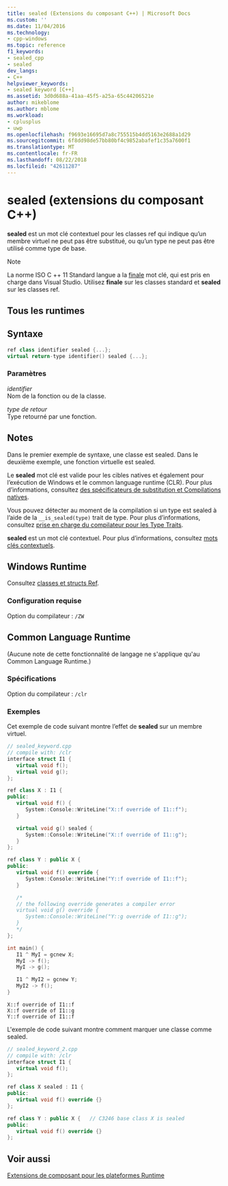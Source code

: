 ```yaml
---
title: sealed (Extensions du composant C++) | Microsoft Docs
ms.custom: ''
ms.date: 11/04/2016
ms.technology:
- cpp-windows
ms.topic: reference
f1_keywords:
- sealed_cpp
- sealed
dev_langs:
- C++
helpviewer_keywords:
- sealed keyword [C++]
ms.assetid: 3d0d688a-41aa-45f5-a25a-65c44206521e
author: mikeblome
ms.author: mblome
ms.workload:
- cplusplus
- uwp
ms.openlocfilehash: f9693e16695d7a8c755515b4dd5163e2688a1d29
ms.sourcegitcommit: 6f8dd98de57bb80bf4c9852abafef1c35a7600f1
ms.translationtype: MT
ms.contentlocale: fr-FR
ms.lasthandoff: 08/22/2018
ms.locfileid: "42611287"
---
```

# <a name="sealed--c-component-extensions"></a>sealed  (extensions du composant C++)

**sealed** est un mot clé contextuel pour les classes ref qui indique qu’un membre virtuel ne peut pas être substitué, ou qu’un type ne peut pas être utilisé comme type de base.

> [!NOTE]
> La norme ISO C ++ 11 Standard langue a la [finale](../cpp/final-specifier.md) mot clé, qui est pris en charge dans Visual Studio. Utilisez **finale** sur les classes standard et **sealed** sur les classes ref.

## <a name="all-runtimes"></a>Tous les runtimes

## <a name="syntax"></a>Syntaxe

```cpp
ref class identifier sealed {...};
virtual return-type identifier() sealed {...};
```

### <a name="parameters"></a>Paramètres

*identifier*  
Nom de la fonction ou de la classe.

*type de retour*  
Type retourné par une fonction.

## <a name="remarks"></a>Notes

Dans le premier exemple de syntaxe, une classe est sealed. Dans le deuxième exemple, une fonction virtuelle est sealed.

Le **sealed** mot clé est valide pour les cibles natives et également pour l’exécution de Windows et le common language runtime (CLR). Pour plus d’informations, consultez [des spécificateurs de substitution et Compilations natives](../dotnet/how-to-declare-override-specifiers-in-native-compilations-cpp-cli.md).

Vous pouvez détecter au moment de la compilation si un type est sealed à l’aide de la `__is_sealed(type)` trait de type. Pour plus d’informations, consultez [prise en charge du compilateur pour les Type Traits](../windows/compiler-support-for-type-traits-cpp-component-extensions.md).

**sealed** est un mot clé contextuel.  Pour plus d’informations, consultez [mots clés contextuels](../windows/context-sensitive-keywords-cpp-component-extensions.md).

## <a name="windows-runtime"></a>Windows Runtime

Consultez [classes et structs Ref](../cppcx/ref-classes-and-structs-c-cx.md).

### <a name="requirements"></a>Configuration requise

Option du compilateur : `/ZW`

## <a name="common-language-runtime"></a>Common Language Runtime

(Aucune note de cette fonctionnalité de langage ne s'applique qu'au Common Language Runtime.)

### <a name="requirements"></a>Spécifications

Option du compilateur : `/clr`

### <a name="examples"></a>Exemples

Cet exemple de code suivant montre l’effet de **sealed** sur un membre virtuel.

```cpp
// sealed_keyword.cpp
// compile with: /clr
interface struct I1 {
   virtual void f();
   virtual void g();
};

ref class X : I1 {
public:
   virtual void f() {
      System::Console::WriteLine("X::f override of I1::f");
   }

   virtual void g() sealed {
      System::Console::WriteLine("X::f override of I1::g");
   }
};

ref class Y : public X {
public:
   virtual void f() override {
      System::Console::WriteLine("Y::f override of I1::f");
   }

   /*  
   // the following override generates a compiler error
   virtual void g() override {
      System::Console::WriteLine("Y::g override of I1::g");
   } 
   */
};

int main() {
   I1 ^ MyI = gcnew X;
   MyI -> f();
   MyI -> g();

   I1 ^ MyI2 = gcnew Y;
   MyI2 -> f();
}
```

```Output
X::f override of I1::f
X::f override of I1::g
Y::f override of I1::f
```

L'exemple de code suivant montre comment marquer une classe comme sealed.

```cpp
// sealed_keyword_2.cpp
// compile with: /clr
interface struct I1 {
   virtual void f();
};

ref class X sealed : I1 {
public:
   virtual void f() override {}
};

ref class Y : public X {   // C3246 base class X is sealed
public:
   virtual void f() override {}
};
```

## <a name="see-also"></a>Voir aussi

[Extensions de composant pour les plateformes Runtime](../windows/component-extensions-for-runtime-platforms.md)